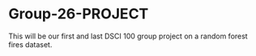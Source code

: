 # Group-26-PROJECT
This will be our first and last DSCI 100 group project on a random forest fires dataset.
